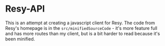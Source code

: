 # Resy-API

This is an attempt at creating a javascript client for Resy. The code from Resy's homepage is in the `src/minifiedSourceCode` - it's more feature full and has more routes than my client, but is a bit harder to read because it's been minified.